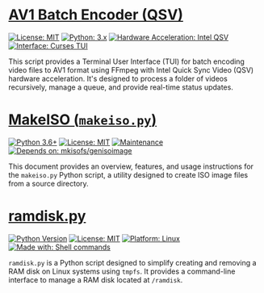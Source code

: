 # [AV1 Batch Encoder (QSV)](ffmpeg/av1_enc_qsv/av1_enc_qsv.md)

[![License: MIT](https://img.shields.io/badge/License-MIT-yellow.svg)](https://opensource.org/licenses/MIT)
[![Python: 3.x](https://img.shields.io/badge/Python-3.x-blue.svg)](https://www.python.org/downloads/)
[![Hardware Acceleration: Intel QSV](https://img.shields.io/badge/Hardware%20Acceleration-Intel%20QSV-orange.svg)](#)
[![Interface: Curses TUI](https://img.shields.io/badge/Interface-Curses%20TUI-lightgrey.svg)](#)

This script provides a Terminal User Interface (TUI) for batch encoding video files to AV1 format using FFmpeg with Intel Quick Sync Video (QSV) hardware acceleration. It's designed to process a folder of videos recursively, manage a queue, and provide real-time status updates.

# [MakeISO (`makeiso.py`)](local-bin/makeiso/makeiso.md)

[![Python 3.6+](https://img.shields.io/badge/python-3.6+-blue.svg)](https://www.python.org/downloads/)
[![License: MIT](https://img.shields.io/badge/License-MIT-yellow.svg)](https://opensource.org/licenses/MIT)
[![Maintenance](https://img.shields.io/badge/Maintained%3F-yes-green.svg)](https://shields.io/)
[![Depends on: mkisofs/genisoimage](https://img.shields.io/badge/depends%20on-mkisofs%2Fgenisoimage-lightgrey.svg)](https://shields.io/)

This document provides an overview, features, and usage instructions for the `makeiso.py` Python script, a utility designed to create ISO image files from a source directory.

# [ramdisk.py](local-bin/ramdisk/ramdisk.md)

[![Python Version](https://img.shields.io/badge/python-3.x-blue.svg)](https://www.python.org/)
[![License: MIT](https://img.shields.io/badge/License-MIT-yellow.svg)](https://opensource.org/licenses/MIT)
[![Platform: Linux](https://img.shields.io/badge/platform-Linux-lightgrey.svg)](#important-considerations)
[![Made with: Shell commands](https://img.shields.io/badge/made%20with-shell%20commands-red)](#script-workflow)

`ramdisk.py` is a Python script designed to simplify creating and removing a RAM disk on Linux systems using `tmpfs`. It provides a command-line interface to manage a RAM disk located at `/ramdisk`.
